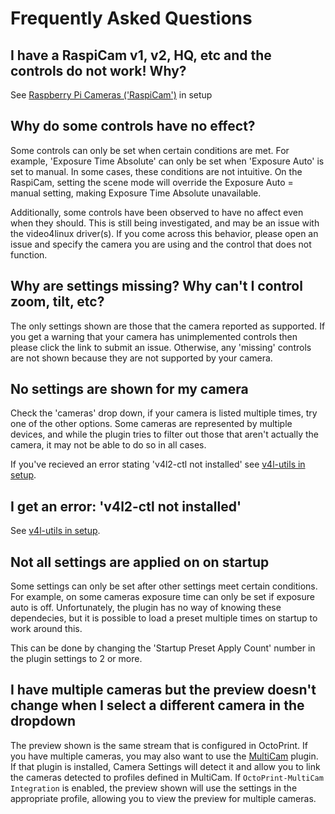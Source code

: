 # Frequently Asked Questions

## I have a RaspiCam v1, v2, HQ, etc and the controls do not work! Why?

See [Raspberry Pi Cameras ('RaspiCam')](setup.md#raspberry-pi-cameras-raspicam) in setup

## Why do some controls have no effect?

Some controls can only be set when certain conditions are met. For example, 'Exposure Time Absolute' can only be set when 'Exposure Auto' is set to manual. In some cases, these conditions are not intuitive. On the RaspiCam, setting the scene mode will override the Exposure Auto = manual setting, making Exposure Time Absolute unavailable.

Additionally, some controls have been observed to have no affect even when they should. This is still being investigated, and may be an issue with the video4linux driver(s). If you come across this behavior, please open an issue and specify the camera you are using and the control that does not function.

## Why are settings missing? Why can't I control zoom, tilt, etc?

The only settings shown are those that the camera reported as supported. If you get a warning that your camera has unimplemented controls then please click the link to submit an issue. Otherwise, any 'missing' controls are not shown because they are not supported by your camera.

## No settings are shown for my camera

Check the 'cameras' drop down, if your camera is listed multiple times, try one of the other options. Some cameras are represented by multiple devices, and while the plugin tries to filter out those that aren't actually the camera, it may not be able to do so in all cases.

If you've recieved an error stating 'v4l2-ctl not installed' see [v4l-utils in setup](setup.md#v4l-utils).

## I get an error: 'v4l2-ctl not installed'

See [v4l-utils in setup](setup.md#v4l-utils).

## Not all settings are applied on on startup

Some settings can only be set after other settings meet certain conditions. For example, on some cameras exposure time can only be set if exposure auto is off. Unfortunately, the plugin has no way of knowing these dependecies, but it is possible to load a preset multiple times on startup to work around this.

This can be done by changing the 'Startup Preset Apply Count' number in the plugin settings to 2 or more.

## I have multiple cameras but the preview doesn't change when I select a different camera in the dropdown

The preview shown is the same stream that is configured in OctoPrint. If you have multiple cameras, you may also want to use the [MultiCam](https://plugins.octoprint.org/plugins/multicam/) plugin. If that plugin is installed, Camera Settings will detect it and allow you to link the cameras detected to profiles defined in MultiCam. If `OctoPrint-MultiCam Integration` is enabled, the preview shown will use the settings in the appropriate profile, allowing you to view the preview for multiple cameras.
